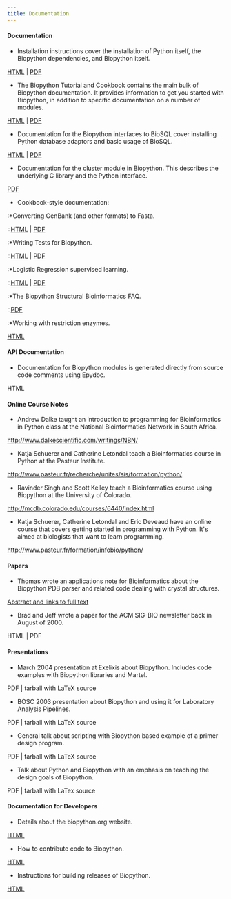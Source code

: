 ```yaml
---
title: Documentation
---
```


#### Documentation

-   Installation instructions cover the installation of Python itself,
    the Biopython dependencies, and Biopython itself.

  
[HTML](http://biopython.open-bio.org/static/DIST/Installation.html) |
[PDF](http://biopython.open-bio.org/static/DIST/Installation.pdf)

-   The Biopython Tutorial and Cookbook contains the main bulk of
    Biopython documentation. It provides information to get you started
    with Biopython, in addition to specific documentation on a number
    of modules.

  
[HTML](http://biopython.open-bio.org/static/DIST/Tutorial.html) |
[PDF](http://biopython.open-bio.org/static/DIST/Tutorial.pdf)

-   Documentation for the Biopython interfaces to BioSQL cover
    installing Python database adaptors and basic usage of BioSQL.

  
[HTML](http://biopython.open-bio.org/static/DIST/python_biosql_basic.html)
|
[PDF](http://biopython.open-bio.org/static/DIST/python_biosql_basic.pdf)

-   Documentation for the cluster module in Biopython. This describes
    the underlying C library and the Python interface.

  
[PDF](http://biopython.open-bio.org/static/DIST/cluster.pdf)

-   Cookbook-style documentation:

:\*Converting GenBank (and other formats) to Fasta.

::[HTML](http://biopython.open-bio.org/static/DIST/genbank_to_fasta.html)
| [PDF](http://biopython.open-bio.org/static/DIST/genbank_to_fasta.pdf)

:\*Writing Tests for Biopython.

::[HTML](http://biopython.open-bio.org/static/DIST/python_test.html) |
[PDF](http://biopython.open-bio.org/static/DIST/python_biosql_basic.pdf)

:\*Logistic Regression supervised learning.

::[HTML](http://biopython.open-bio.org/static/DIST/LogisticRegression.html)
|
[PDF](http://biopython.open-bio.org/static/DIST/LogisticRegression.html)

:\*The Biopython Structural Bioinformatics FAQ.

::[PDF](http://biopython.open-bio.org/static/DIST/biopdf_faq.PDF)

:\*Working with restriction enzymes.

  
  
[HTML](http://biopython.open-bio.org/static/DIST/Restriction.html)

#### API Documentation

-   Documentation for Biopython modules is generated directly from
    source code comments using Epydoc.

  
HTML

#### Online Course Notes

-   Andrew Dalke taught an introduction to programming for
    Bioinformatics in Python class at the National Bioinformatics
    Network in South Africa.

  
<http://www.dalkescientific.com/writings/NBN/>

-   Katja Schuerer and Catherine Letondal teach a Bioinformatics course
    in Python at the Pasteur Institute.

  
<http://www.pasteur.fr/recherche/unites/sis/formation/python/>

-   Ravinder Singh and Scott Kelley teach a Bioinformatics course using
    Biopython at the University of Colorado.

  
<http://mcdb.colorado.edu/courses/6440/index.html>

-   Katja Schuerer, Catherine Letondal and Eric Deveaud have an online
    course that covers getting started in programming with Python. It's
    aimed at biologists that want to learn programming.

  
<http://www.pasteur.fr/formation/infobio/python/>

#### Papers

-   Thomas wrote an applications note for Bioinformatics about the
    Biopython PDB parser and related code dealing with
    crystal structures.

  
[Abstract and links to full
text](http://bioinformatics.oupjournals.org/cgi/content/abstract/19/17/2308)

-   Brad and Jeff wrote a paper for the ACM SIG-BIO newsletter back in
    August of 2000.

  
HTML | PDF

#### Presentations

-   March 2004 presentation at Exelixis about Biopython. Includes code
    examples with Biopython libraries and Martel.

  
PDF | tarball with LaTeX source

-   BOSC 2003 presentation about Biopython and using it for Laboratory
    Analysis Pipelines.

  
PDF | tarball with LaTeX source

-   General talk about scripting with Biopython based example of a
    primer design program.

  
PDF | tarball with LaTeX source

-   Talk about Python and Biopython with an emphasis on teaching the
    design goals of Biopython.

  
PDF | tarball with LaTex source

#### Documentation for Developers

-   Details about the biopython.org website.

  
[HTML](website "wikilink")

-   How to contribute code to Biopython.

  
[HTML](Contributing "wikilink")

-   Instructions for building releases of Biopython.

  
[HTML](Building_a_release "wikilink")


